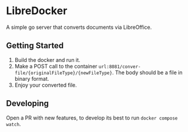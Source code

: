 # LibreDocker
A simple go server that converts documents via LibreOffice.

## Getting Started
1) Build the docker and run it.
2) Make a POST call to the container `url:8081/conver-file/{originalFileType}/{newFileType}`. The body should be a file in binary format.
3) Enjoy your converted file.

## Developing 
Open a PR with new features, to develop its best to run `docker compose watch`. 
